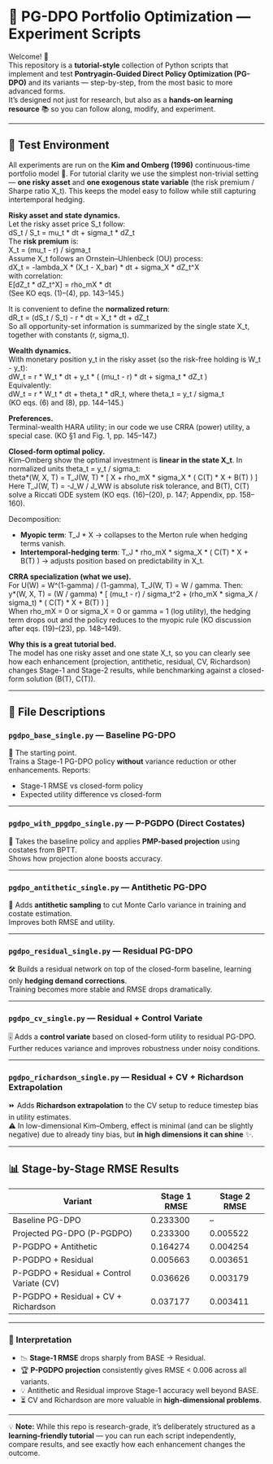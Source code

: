 # 🐍 PG-DPO Portfolio Optimization — Experiment Scripts

Welcome! 🎉  
This repository is a **tutorial-style** collection of Python scripts that implement and test **Pontryagin-Guided Direct Policy Optimization (PG-DPO)** and its variants — step-by-step, from the most basic to more advanced forms.  
It’s designed not just for research, but also as a **hands-on learning resource** 📚 so you can follow along, modify, and experiment.

---

## 🧪 Test Environment

All experiments are run on the **Kim and Omberg (1996)** continuous-time portfolio model 🏦. For tutorial clarity we use the simplest non-trivial setting — **one risky asset** and **one exogenous state variable** (the risk premium / Sharpe ratio X_t). This keeps the model easy to follow while still capturing intertemporal hedging.

**Risky asset and state dynamics.**  
Let the risky asset price S_t follow:  
    dS_t / S_t = mu_t * dt + sigma_t * dZ_t  
The **risk premium** is:  
    X_t = (mu_t - r) / sigma_t  
Assume X_t follows an Ornstein–Uhlenbeck (OU) process:  
    dX_t = -lambda_X * (X_t - X_bar) * dt + sigma_X * dZ_t^X  
with correlation:  
    E[dZ_t * dZ_t^X] = rho_mX * dt  
(See KO eqs. (1)–(4), pp. 143–145.)

It is convenient to define the **normalized return**:  
    dR_t = (dS_t / S_t) - r * dt = X_t * dt + dZ_t  
So all opportunity-set information is summarized by the single state X_t, together with constants (r, sigma_t).

**Wealth dynamics.**  
With monetary position y_t in the risky asset (so the risk-free holding is W_t - y_t):  
    dW_t = r * W_t * dt + y_t * ( (mu_t - r) * dt + sigma_t * dZ_t )  
Equivalently:  
    dW_t = r * W_t * dt + theta_t * dR_t, where theta_t = y_t / sigma_t  
(KO eqs. (6) and (8), pp. 144–145.)

**Preferences.**  
Terminal-wealth HARA utility; in our code we use CRRA (power) utility, a special case. (KO §1 and Fig. 1, pp. 145–147.)

**Closed-form optimal policy.**  
Kim–Omberg show the optimal investment is **linear in the state X_t**. In normalized units theta_t = y_t / sigma_t:  
    theta*(W, X, T) = T_J(W, T) * [ X + rho_mX * sigma_X * ( C(T) * X + B(T) ) ]  
Here T_J(W, T) = -J_W / J_WW is absolute risk tolerance, and B(T), C(T) solve a Riccati ODE system (KO eqs. (16)–(20), p. 147; Appendix, pp. 158–160).

Decomposition:  
- **Myopic term**: T_J * X → collapses to the Merton rule when hedging terms vanish.  
- **Intertemporal-hedging term**: T_J * rho_mX * sigma_X * ( C(T) * X + B(T) ) → adjusts position based on predictability in X_t.

**CRRA specialization (what we use).**  
For U(W) = W^(1-gamma) / (1-gamma), T_J(W, T) = W / gamma. Then:  
    y*(W, X, T) = (W / gamma) * [ (mu_t - r) / sigma_t^2 + (rho_mX * sigma_X / sigma_t) * ( C(T) * X + B(T) ) ]  
When rho_mX = 0 or sigma_X = 0 or gamma = 1 (log utility), the hedging term drops out and the policy reduces to the myopic rule (KO discussion after eqs. (19)–(23), pp. 148–149).

**Why this is a great tutorial bed.**  
The model has one risky asset and one state X_t, so you can clearly see how each enhancement (projection, antithetic, residual, CV, Richardson) changes Stage-1 and Stage-2 results, while benchmarking against a closed-form solution (B(T), C(T)).

---

## 📂 File Descriptions

### `pgdpo_base_single.py` — **Baseline PG-DPO**
🚀 The starting point.  
Trains a Stage-1 PG-DPO policy **without** variance reduction or other enhancements. Reports:
- Stage-1 RMSE vs closed-form policy
- Expected utility difference vs closed-form

---

### `pgdpo_with_ppgdpo_single.py` — **P-PGDPO (Direct Costates)**
🎯 Takes the baseline policy and applies **PMP-based projection** using costates from BPTT.  
Shows how projection alone boosts accuracy.

---

### `pgdpo_antithetic_single.py` — **Antithetic PG-DPO**
🔄 Adds **antithetic sampling** to cut Monte Carlo variance in training and costate estimation.  
Improves both RMSE and utility.

---

### `pgdpo_residual_single.py` — **Residual PG-DPO**
🛠 Builds a residual network on top of the closed-form baseline, learning only **hedging demand corrections**.  
Training becomes more stable and RMSE drops dramatically.

---

### `pgdpo_cv_single.py` — **Residual + Control Variate**
🎚 Adds a **control variate** based on closed-form utility to residual PG-DPO.  
Further reduces variance and improves robustness under noisy conditions.

---

### `pgdpo_richardson_single.py` — **Residual + CV + Richardson Extrapolation**
⏩ Adds **Richardson extrapolation** to the CV setup to reduce timestep bias in utility estimates.  
⚠️ In low-dimensional Kim–Omberg, effect is minimal (and can be slightly negative) due to already tiny bias, but **in high dimensions it can shine** ✨.

---

## 📊 Stage-by-Stage RMSE Results

| Variant                                   | Stage 1 RMSE | Stage 2 RMSE |
|-------------------------------------------|--------------|--------------|
| Baseline PG-DPO                           | 0.233300     | –            |
| Projected PG-DPO (P-PGDPO)                 | 0.233300     | 0.005522     |
| P-PGDPO + Antithetic                       | 0.164274     | 0.004254     |
| P-PGDPO + Residual                         | 0.005663     | 0.003651     |
| P-PGDPO + Residual + Control Variate (CV)  | 0.036626     | 0.003179     |
| P-PGDPO + Residual + CV + Richardson       | 0.037177     | 0.003411     |

---

### 📝 Interpretation
- 📉 **Stage-1 RMSE** drops sharply from BASE → Residual.  
- 🏆 **P-PGDPO projection** consistently gives RMSE < 0.006 across all variants.  
- 💡 Antithetic and Residual improve Stage-1 accuracy well beyond BASE.  
- ⏳ CV and Richardson are more valuable in **high-dimensional problems**.

---

💡 **Note:** While this repo is research-grade, it’s deliberately structured as a **learning-friendly tutorial** — you can run each script independently, compare results, and see exactly how each enhancement changes the outcome.

